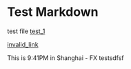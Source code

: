 # Test Markdown

test file
[test_1](test1.md)

[invalid_link](invalid_md.md)

This is 9:41PM in Shanghai - FX
testsdfsf
